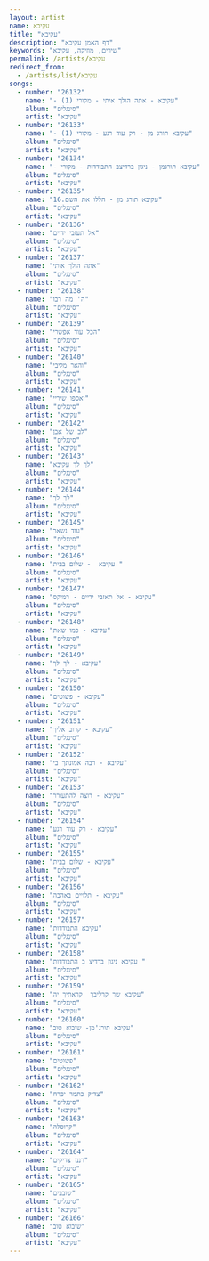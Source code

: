 ```yaml
---
layout: artist
name: עקיבא
title: "עקיבא"
description: "דף האמן עקיבא"
keywords: "שירים, מוזיקה, עקיבא"
permalink: /artists/עקיבא
redirect_from:
  - /artists/list/עקיבא
songs:
  - number: "26132"
    name: "- עקיבא - אתה הולך איתי - מקורי (1)"
    album: "סינגלים"
    artist: "עקיבא"
  - number: "26133"
    name: "- עקיבא תורג מן - רק עוד רגע - מקורי (1)"
    album: "סינגלים"
    artist: "עקיבא"
  - number: "26134"
    name: "- עקיבא תורגמן - ניגון ברדיצב התבודדות - מקורי"
    album: "סינגלים"
    artist: "עקיבא"
  - number: "26135"
    name: "16.עקיבא תורג מן - הללו את השם"
    album: "סינגלים"
    artist: "עקיבא"
  - number: "26136"
    name: "אל תעזבי ידיים"
    album: "סינגלים"
    artist: "עקיבא"
  - number: "26137"
    name: "אתה הולך איתי"
    album: "סינגלים"
    artist: "עקיבא"
  - number: "26138"
    name: "ה' מה רבו"
    album: "סינגלים"
    artist: "עקיבא"
  - number: "26139"
    name: "הכל עוד אפשרי"
    album: "סינגלים"
    artist: "עקיבא"
  - number: "26140"
    name: "והאר מליבי"
    album: "סינגלים"
    artist: "עקיבא"
  - number: "26141"
    name: "יאספו שיריי"
    album: "סינגלים"
    artist: "עקיבא"
  - number: "26142"
    name: "לב של אבן"
    album: "סינגלים"
    artist: "עקיבא"
  - number: "26143"
    name: "לך לך עקיבא"
    album: "סינגלים"
    artist: "עקיבא"
  - number: "26144"
    name: "לך לך"
    album: "סינגלים"
    artist: "עקיבא"
  - number: "26145"
    name: "עוד נשאר"
    album: "סינגלים"
    artist: "עקיבא"
  - number: "26146"
    name: "עקיבא  - שלום בבית "
    album: "סינגלים"
    artist: "עקיבא"
  - number: "26147"
    name: "עקיבא - אל תאזבי ידיים - רמיקס"
    album: "סינגלים"
    artist: "עקיבא"
  - number: "26148"
    name: "עקיבא - כמו שאת"
    album: "סינגלים"
    artist: "עקיבא"
  - number: "26149"
    name: "עקיבא - לך לך"
    album: "סינגלים"
    artist: "עקיבא"
  - number: "26150"
    name: "עקיבא - פשוטים"
    album: "סינגלים"
    artist: "עקיבא"
  - number: "26151"
    name: "עקיבא - קרוב אליך"
    album: "סינגלים"
    artist: "עקיבא"
  - number: "26152"
    name: "עקיבא - רבה אמונתך בי"
    album: "סינגלים"
    artist: "עקיבא"
  - number: "26153"
    name: "עקיבא - רוצה להתעורר"
    album: "סינגלים"
    artist: "עקיבא"
  - number: "26154"
    name: "עקיבא - רק עוד רגע"
    album: "סינגלים"
    artist: "עקיבא"
  - number: "26155"
    name: "עקיבא - שלום בבית"
    album: "סינגלים"
    artist: "עקיבא"
  - number: "26156"
    name: "עקיבא - תלויים באהבה"
    album: "סינגלים"
    artist: "עקיבא"
  - number: "26157"
    name: "עקיבא התבודדות"
    album: "סינגלים"
    artist: "עקיבא"
  - number: "26158"
    name: "עקיבא ניגון ברדיצ ב התבודדות "
    album: "סינגלים"
    artist: "עקיבא"
  - number: "26159"
    name: "עקיבא שר קרליבך  קראתיך יה"
    album: "סינגלים"
    artist: "עקיבא"
  - number: "26160"
    name: "עקיבא תורג'מן- שיבוא טוב"
    album: "סינגלים"
    artist: "עקיבא"
  - number: "26161"
    name: "פשוטים"
    album: "סינגלים"
    artist: "עקיבא"
  - number: "26162"
    name: "צדיק כתמר יפרח"
    album: "סינגלים"
    artist: "עקיבא"
  - number: "26163"
    name: "קרוסלה"
    album: "סינגלים"
    artist: "עקיבא"
  - number: "26164"
    name: "רננו צדיקים"
    album: "סינגלים"
    artist: "עקיבא"
  - number: "26165"
    name: "שובבים"
    album: "סינגלים"
    artist: "עקיבא"
  - number: "26166"
    name: "שיבוא טוב"
    album: "סינגלים"
    artist: "עקיבא"
---
```


